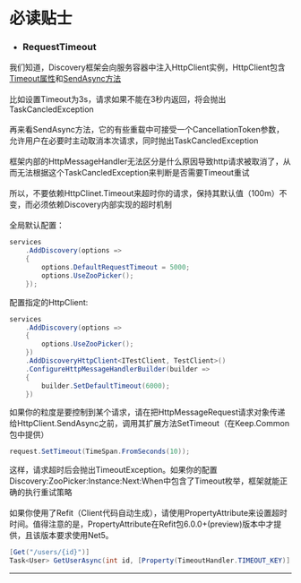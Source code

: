 必读贴士
===============

* ### RequestTimeout
我们知道，Discovery框架会向服务容器中注入HttpClient实例，HttpClient包含[Timeout属性](https://docs.microsoft.com/en-us/dotnet/api/system.net.http.httpclient.timeout?view=netcore-3.1)和[SendAsync方法](https://docs.microsoft.com/en-us/dotnet/api/system.net.http.httpclient.sendasync?view=netcore-3.1)
<br /><br />
比如设置Timeout为3s，请求如果不能在3秒内返回，将会抛出TaskCancledException
<br /><br />
再来看SendAsync方法，它的有些重载中可接受一个CancellationToken参数，允许用户在必要时主动取消本次请求，同时抛出TaskCancledException
<br /><br />
框架内部的HttpMessageHandler无法区分是什么原因导致http请求被取消了，从而无法根据这个TaskCancledException来判断是否需要Timeout重试
<br /><br />
所以，不要依赖HttpClinet.Timeout来超时你的请求，保持其默认值（100m）不变，而必须依赖Discovery内部实现的超时机制
<br /><br />
全局默认配置：
```cs
services
    .AddDiscovery(options =>
    {
        options.DefaultRequestTimeout = 5000;
        options.UseZooPicker();
    });
```
配置指定的HttpClient:
```cs
services
    .AddDiscovery(options =>
    {
        options.UseZooPicker();
    })
    .AddDiscoveryHttpClient<ITestClient, TestClient>()
    .ConfigureHttpMessageHandlerBuilder(builder =>
    {
        builder.SetDefaultTimeout(6000);
    })
```
如果你的粒度是要控制到某个请求，请在把HttpMessageRequest请求对象传递给HttpClient.SendAsync之前，调用其扩展方法SetTimeout（在Keep.Common包中提供）
```cs
request.SetTimeout(TimeSpan.FromSeconds(10));
```
这样，请求超时后会抛出TimeoutException。如果你的配置Discovery:ZooPicker:Instance:Next:When中包含了Timeout枚举，框架就能正确的执行重试策略
<br /><br />
如果你使用了Refit（Client代码自动生成），请使用PropertyAttribute来设置超时时间。值得注意的是，PropertyAttribute在Refit包6.0.0+(preview)版本中才提供，且该版本要求使用Net5。
```cs
[Get("/users/{id}")]
Task<User> GetUserAsync(int id, [Property(TimeoutHandler.TIMEOUT_KEY)] TimeSpan requestTimeout);
```
***************